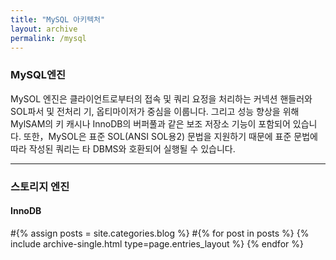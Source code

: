 ```yaml
---
title: "MySQL 아키텍처"
layout: archive
permalink: /mysql
---
```


### MySQL엔진
MySOL 엔진은 클라이언트로부터의 접속 및 쿼리 요정을 처리하는 커넥션 핸들러와 SOL파서 및 전처리 기, 옵티마이저가 중심을 이룹니다. 그리고 성능 향상을 위해 MylSAM의 키 캐시나 InnoDB의 버퍼풀과 같은 보조 저장소 기능이 포함되어 있습니다. 또한，MySOL은 표준 SOL(ANSI SOL용2) 문법을 지원하기 때문에 표준 문법에 따라 작성된 쿼리는 타 DBMS와 호환되어 실행될 수 있습니다.

---
### 스토리지 엔진
#### InnoDB


#{% assign posts = site.categories.blog %}
#{% for post in posts %} {% include archive-single.html type=page.entries_layout %} {% endfor %}